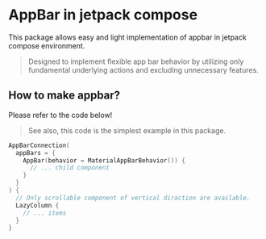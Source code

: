 # AppBar in jetpack compose
This package allows easy and light implementation of appbar in jetpack compose environment.

> Designed to implement flexible app bar behavior by utilizing only fundamental underlying actions and excluding unnecessary features.

## How to make appbar?
Please refer to the code below!

> See also, this code is the simplest example in this package.

```kotlin
AppBarConnection(
  appBars = {
    AppBar(behavior = MaterialAppBarBehavior()) {
      // ... child component
    }
  }
) {
  // Only scrollable component of vertical diraction are available.
  LazyColumn {
    // ... items
  }
}
```
